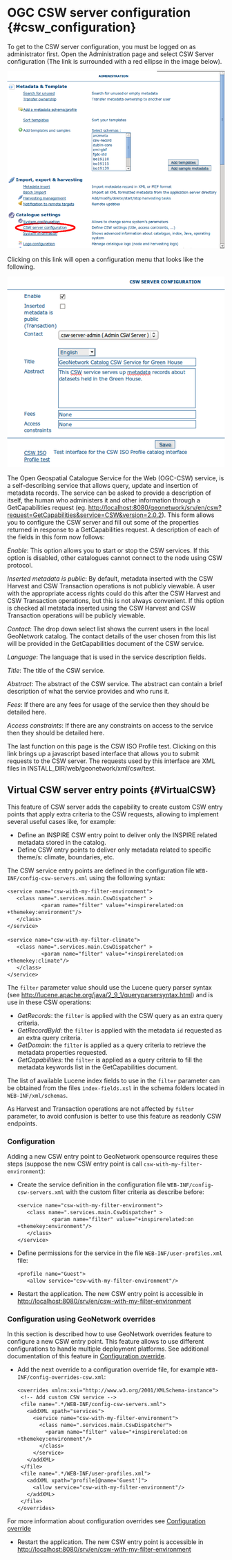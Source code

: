 # OGC CSW server configuration {#csw_configuration}

To get to the CSW server configuration, you must be logged on as administrator first. Open the Administration page and select CSW Server configuration (The link is surrounded with a red ellipse in the image below).

![](web-csw-config-where.png)

Clicking on this link will open a configuration menu that looks like the following.

![](web-csw-server-config.png)

The Open Geospatial Catalogue Service for the Web (OGC-CSW) service, is a self-describing service that allows query, update and insertion of metadata records. The service can be asked to provide a description of itself, the human who administers it and other information through a GetCapabilities request (eg. <http://localhost:8080/geonetwork/srv/en/csw?request=GetCapabilities&service=CSW&version=2.0.2>). This form allows you to configure the CSW server and fill out some of the properties returned in response to a GetCapabilities request. A description of each of the fields in this form now follows:

*Enable*: This option allows you to start or stop the CSW services. If this option is disabled, other catalogues cannot connect to the node using CSW protocol.

*Inserted metadata is public*: By default, metadata inserted with the CSW Harvest and CSW Transaction operations is not publicly viewable. A user with the appropriate access rights could do this after the CSW Harvest and CSW Transaction operations, but this is not always convenient. If this option is checked all metatada inserted using the CSW Harvest and CSW Transaction operations will be publicly viewable.

*Contact*: The drop down select list shows the current users in the local GeoNetwork catalog. The contact details of the user chosen from this list will be provided in the GetCapabilities document of the CSW service.

*Language*: The language that is used in the service description fields.

*Title*: The title of the CSW service.

*Abstract*: The abstract of the CSW service. The abstract can contain a brief description of what the service provides and who runs it.

*Fees*: If there are any fees for usage of the service then they should be detailed here.

*Access constraints*: If there are any constraints on access to the service then they should be detailed here.

The last function on this page is the CSW ISO Profile test. Clicking on this link brings up a javascript based interface that allows you to submit requests to the CSW server. The requests used by this interface are XML files in INSTALL_DIR/web/geonetwork/xml/csw/test.

## Virtual CSW server entry points {#VirtualCSW}

This feature of CSW server adds the capability to create custom CSW entry points that apply extra criteria to the CSW requests, allowing to implement several useful cases like, for example:

-   Define an INSPIRE CSW entry point to deliver only the INSPIRE related metadata stored in the catalog.
-   Define CSW entry points to deliver only metadata related to specific theme/s: climate, boundaries, etc.

The CSW service entry points are defined in the configuration file `WEB-INF/config-csw-servers.xml` using the following syntax:

    <service name="csw-with-my-filter-environment">
       <class name=".services.main.CswDispatcher" >
               <param name="filter" value="+inspirerelated:on +themekey:environment"/>
       </class>
    </service>

    <service name="csw-with-my-filter-climate">
       <class name=".services.main.CswDispatcher" >
               <param name="filter" value="+inspirerelated:on +themekey:climate"/>
       </class>
    </service>

The `filter` parameter value should use the Lucene query parser syntax (see <http://lucene.apache.org/java/2_9_1/queryparsersyntax.html>) and is use in these CSW operations:

-   *GetRecords*: the `filter` is applied with the CSW query as an extra query criteria.
-   *GetRecordById*: the `filter` is applied with the metadata `id` requested as an extra query criteria.
-   *GetDomain*: the `filter` is applied as a query criteria to retrieve the metadata properties requested.
-   *GetCapabilities*: the `filter` is applied as a query criteria to fill the metadata keywords list in the GetCapabilities document.

The list of available Lucene index fields to use in the `filter` parameter can be obtained from the files `index-fields.xsl` in the schema folders located in `WEB-INF/xml/schemas`.

As Harvest and Transaction operations are not affected by `filter` parameter, to avoid confusion is better to use this feature as readonly CSW endpoints.

### Configuration

Adding a new CSW entry point to GeoNetwork opensource requires these steps (suppose the new CSW entry point is call `csw-with-my-filter-environment`):

-   Create the service definition in the configuration file `WEB-INF/config-csw-servers.xml` with the custom filter criteria as describe before:

        <service name="csw-with-my-filter-environment">
           <class name=".services.main.CswDispatcher" >
                   <param name="filter" value="+inspirerelated:on +themekey:environment"/>
           </class>
        </service>

-   Define permissions for the service in the file `WEB-INF/user-profiles.xml` file:

        <profile name="Guest">
           <allow service="csw-with-my-filter-environment"/>

-   Restart the application. The new CSW entry point is accessible in <http://localhost:8080/srv/en/csw-with-my-filter-environment>

### Configuration using GeoNetwork overrides

In this section is described how to use GeoNetwork overrides feature to configure a new CSW entry point. This feature allows to use different configurations to handle multiple deployment platforms. See additional documentation of this feature in [Configuration override](../advanced-configuration/index.md#adv_configuration_overriddes).

-   Add the next override to a configuration override file, for example `WEB-INF/config-overrides-csw.xml`:

        <overrides xmlns:xsi="http://www.w3.org/2001/XMLSchema-instance">
         <!-- Add custom CSW service -->
         <file name=".*/WEB-INF/config-csw-servers.xml">
           <addXML xpath="services">
             <service name="csw-with-my-filter-environment">
               <class name=".services.main.CswDispatcher">
                 <param name="filter" value="+inspirerelated:on +themekey:environment"/>
               </class>
             </service>
           </addXML>
         </file>
         <file name=".*/WEB-INF/user-profiles.xml">
           <addXML xpath="profile[@name='Guest']">
             <allow service="csw-with-my-filter-environment"/>
           </addXML>
         </file>
        </overrides>

For more information about configuration overrides see [Configuration override](../advanced-configuration/index.md#adv_configuration_overriddes)

-   Restart the application. The new CSW entry point is accessible in <http://localhost:8080/srv/en/csw-with-my-filter-environment>
